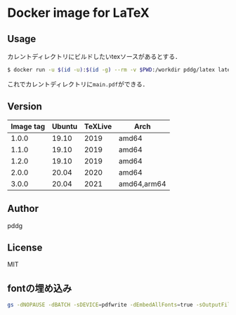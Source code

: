 # Docker image for LaTeX

## Usage

カレントディレクトリにビルドしたいtexソースがあるとする．

```bash
$ docker run -u $(id -u):$(id -g) --rm -v $PWD:/workdir pddg/latex latexmk main.tex
```

これでカレントディレクトリに`main.pdf`ができる．

## Version

| Image tag | Ubuntu | TeXLive | Arch        |
| --------- | ------ | ------- | ----------- |
| 1.0.0     | 19.10  | 2019    | amd64       |
| 1.1.0     | 19.10  | 2019    | amd64       |
| 1.2.0     | 19.10  | 2019    | amd64       |
| 2.0.0     | 20.04  | 2020    | amd64       |
| 3.0.0     | 20.04  | 2021    | amd64,arm64 |

## Author

pddg

## License

MIT

## fontの埋め込み

```bash
gs -dNOPAUSE -dBATCH -sDEVICE=pdfwrite -dEmbedAllFonts=true -sOutputFile=output.pdf -f input.pdf
```
